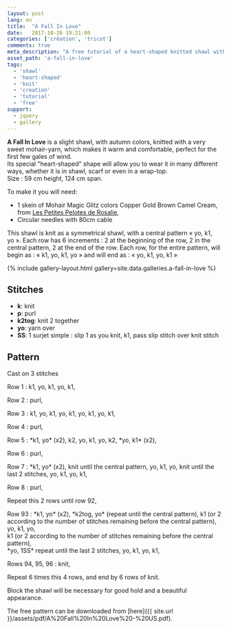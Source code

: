 ```yaml
---
layout: post
lang: en
title:  "A Fall In Love"
date:   2017-10-26 19:21:00
categories: ['création', 'tricot']
comments: true
meta_description: "A free tutorial of a heart-shaped knitted shawl with autumn colours"
asset_path: 'a-fall-in-love'
tags:
  - 'shawl'
  - 'heart-shaped'
  - 'knit'
  - 'creation'
  - 'tutorial'
  - 'free'
support:
  - jquery
  - gallery
---
```


**A Fall In Love** is a slight shawl, with autumn colors, knitted with a very sweet mohair-yarn, which makes it warm and comfortable, perfect for the first few gales of wind.  
Its special "heart-shaped" shape will allow you to wear it in many different ways, whether it is in shawl, scarf or even in a wrap-top.  
Size : 59 cm height, 124 cm span.

To make it you will need:
* 1 skein of Mohair Magic Glitz colors Copper Gold Brown Camel Cream, from [Les Petites Pelotes de Rosalie](https://lespetitespelotesderosalie.boutiquedelaine.com/en/mohair-magic-glitz-gold-cream-copper-camel-brown),
* Circular needles with 80cm cable

This shawl is knit as a symmetrical shawl, with a central pattern « yo, k1, yo ». 
Each row has 6 increments : 2 at the beginning of the row, 2 in the central pattern, 2 at the end of the row.
Each row, for the entire pattern, will begin as : « k1, yo, k1, yo » and will end as : « yo, k1, yo, k1 »

{% include gallery-layout.html gallery=site.data.galleries.a-fall-in-love %}

## Stitches

* **k**: knit
* **p**: purl
* **k2tog**: knit 2 together
* **yo**: yarn over
* **SS**: 1 surjet simple : slip 1 as you knit, k1, pass slip stitch over knit stitch

## Pattern

Cast on 3 stitches 

Row 1 : k1, yo, k1, yo, k1,

Row 2 : purl,

Row 3 : k1, yo, k1, yo, k1, yo, k1, yo, k1,

Row 4 : purl,

Row 5 : \*k1, yo\* (x2), k2, yo, k1, yo, k2, \*yo, k1\* (x2),

Row 6 : purl,

Row 7 : \*k1, yo\* (x2), knit until the central pattern, yo, k1, yo, knit until the last 2 stitches, yo, k1, yo, k1,

Row 8 : purl,

Repeat this 2 rows until row 92,

Row 93 :  \*k1, yo\* (x2), \*k2tog, yo\* (repeat until the central pattern), 
k1 (or 2 according to the number of stitches remaining before the central pattern),  
yo, k1, yo,  
k1 (or 2 according to the number of stitches remaining before the central pattern),  
\*yo, 1SS\* repeat until the last 2 stitches, yo, k1, yo, k1,

Rows 94, 95, 96 : knit,

Repeat 6 times this 4 rows, and end by 6 rows of knit.

Block the shawl will be necessary for good hold and a beautiful appearance.

The free pattern can be downloaded from [here]({{ site.url }}/assets/pdf/A%20Fall%20In%20Love%20-%20US.pdf).

